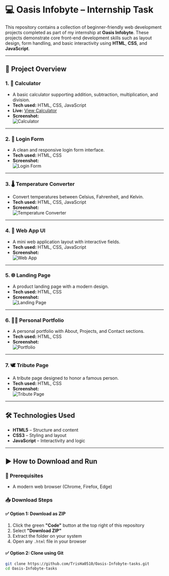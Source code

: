 # 💻 Oasis Infobyte – Internship Task

This repository contains a collection of beginner-friendly web development projects completed as part of my internship at **Oasis Infobyte**. These projects demonstrate core front-end development skills such as layout design, form handling, and basic interactivity using **HTML**, **CSS**, and **JavaScript**.

---

## 📂 Project Overview

### 1. 🔢 Calculator
- A basic calculator supporting addition, subtraction, multiplication, and division.
- **Tech used:** HTML, CSS, JavaScript  
- **Live:** [View Calculator](https://TrisHa0510.github.io/Oasis-Infobyte-tasks/calculator.html)
- **Screenshot:**  
  ![Calculator](screenshots/calculator.png)

---

### 2. 🔐 Login Form
- A clean and responsive login form interface.
- **Tech used:** HTML, CSS  
- **Screenshot:**  
  ![Login Form](screenshots/login.png)

---

### 3. 🌡️ Temperature Converter
- Convert temperatures between Celsius, Fahrenheit, and Kelvin.
- **Tech used:** HTML, CSS, JavaScript  
- **Screenshot:**  
  ![Temperature Converter](screenshots/temperature.png)

---

### 4. 🧩 Web App UI
- A mini web application layout with interactive fields.
- **Tech used:** HTML, CSS, JavaScript  
- **Screenshot:**  
  ![Web App](screenshots/web_app.png)

---

### 5. 🌐 Landing Page
- A product landing page with a modern design.
- **Tech used:** HTML, CSS  
- **Screenshot:**  
  ![Landing Page](screenshots/landing-page.png)

---

### 6. 👩‍💼 Personal Portfolio
- A personal portfolio with About, Projects, and Contact sections.
- **Tech used:** HTML, CSS  
- **Screenshot:**  
  ![Portfolio](screenshots/portfolio.png)

---

### 7. 🕊️ Tribute Page
- A tribute page designed to honor a famous person.
- **Tech used:** HTML, CSS  
- **Screenshot:**  
  ![Tribute Page](screenshots/Tribute-page.png)

---

## 🛠️ Technologies Used

- **HTML5** – Structure and content
- **CSS3** – Styling and layout
- **JavaScript** – Interactivity and logic

---

## ▶️ How to Download and Run

### 🔧 Prerequisites
- A modern web browser (Chrome, Firefox, Edge)

### 📥 Download Steps

#### ✅ Option 1: Download as ZIP
1. Click the green **"Code"** button at the top right of this repository
2. Select **"Download ZIP"**
3. Extract the folder on your system
4. Open any `.html` file in your browser

#### ✅ Option 2: Clone using Git
```bash
git clone https://github.com/TrisHa0510/Oasis-Infobyte-tasks.git
cd Oasis-Infobyte-tasks
